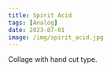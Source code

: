 ```yaml
---
title: Spirit Acid
tags: [Analog]
date: 2023-07-01
image: /img/spirit_acid.jpg
---
```


Collage with hand cut type. 